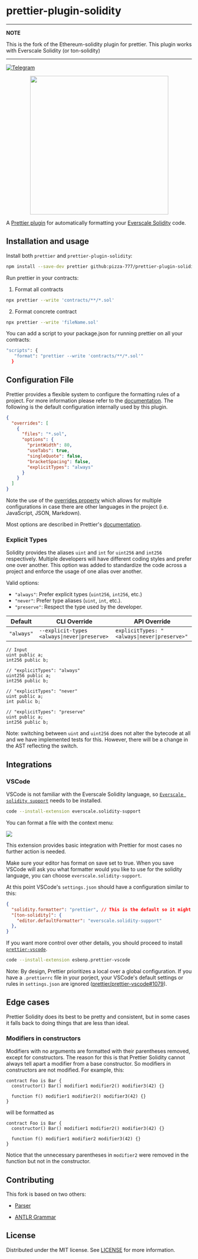 # prettier-plugin-solidity

---
**NOTE**

This is the fork of the Ethereum-solidity plugin for prettier. This plugin works with Everscale Solidity (or ton-solidity)

---

[![Telegram](/assets/telegram-badge.svg)](https://t.me/tonsolidity)

<p align="center">
  <img width="375" height="375" src="https://user-images.githubusercontent.com/26024499/161311294-fcd187b2-0366-418d-a89b-96848e6adb15.png">
</p>

A [Prettier plugin](https://prettier.io/docs/en/plugins.html) for automatically formatting your [Everscale Solidity](https://github.com/tonlabs/TON-Solidity-Compiler/blob/master/API.md) code.

## Installation and usage

Install both `prettier` and `prettier-plugin-solidity`:

```Bash
npm install --save-dev prettier github:pizza-777/prettier-plugin-solidity
```

Run prettier in your contracts:

1. Format all contracts

```Bash
npx prettier --write 'contracts/**/*.sol'
```

2. Format concrete contract

```Bash
npx prettier --write 'fileName.sol'
```

You can add a script to your package.json for running prettier on all your contracts:

```Bash
"scripts": {
   "format": "prettier --write 'contracts/**/*.sol'"
  }
```

## Configuration File

Prettier provides a flexible system to configure the formatting rules of a project. For more information please refer to the [documentation](https://prettier.io/docs/en/configuration.html).
The following is the default configuration internally used by this plugin.

```json
{
  "overrides": [
    {
      "files": "*.sol",
      "options": {
        "printWidth": 80,        
        "useTabs": true,
        "singleQuote": false,
        "bracketSpacing": false,
        "explicitTypes": "always"
      }
    }
  ]
}
```

Note the use of the [overrides property](https://prettier.io/docs/en/configuration.html#configuration-overrides) which allows for multiple configurations in case there are other languages in the project (i.e. JavaScript, JSON, Markdown).

Most options are described in Prettier's [documentation](https://prettier.io/docs/en/options.html).

### Explicit Types

Solidity provides the aliases `uint` and `int` for `uint256` and `int256` respectively.
Multiple developers will have different coding styles and prefer one over another.
This option was added to standardize the code across a project and enforce the usage of one alias over another.

Valid options:

- `"always"`: Prefer explicit types (`uint256`, `int256`, etc.)
- `"never"`: Prefer type aliases (`uint`, `int`, etc.).
- `"preserve"`: Respect the type used by the developer.

| Default    | CLI Override                                 | API Override                                 |
| ---------- | -------------------------------------------- | -------------------------------------------- |
| `"always"` | `--explicit-types <always\|never\|preserve>` | `explicitTypes: "<always\|never\|preserve>"` |

```Solidity
// Input
uint public a;
int256 public b;

// "explicitTypes": "always"
uint256 public a;
int256 public b;

// "explicitTypes": "never"
uint public a;
int public b;

// "explicitTypes": "preserve"
uint public a;
int256 public b;
```

Note: switching between `uint` and `uint256` does not alter the bytecode at all and we have implemented tests for this. However, there will be a change in the AST reflecting the switch.

## Integrations

### VSCode

VSCode is not familiar with the Everscale Solidity language, so [`Everscale solidity support`](https://marketplace.visualstudio.com/items?itemName=everscale.solidity-support) needs to be installed.

```Bash
code --install-extension everscale.solidity-support
```

You can format a file with the context menu:

<img src="https://user-images.githubusercontent.com/26024499/161323920-02d2b6a1-59a7-431e-9ccd-7fdf33cb36a4.gif">

This extension provides basic integration with Prettier for most cases no further action is needed.

Make sure your editor has format on save set to true.
When you save VSCode will ask you what formatter would you like to use for the solidity language, you can choose `everscale.solidity-support`.

At this point VSCode's `settings.json` should have a configuration similar to this:

```JSON
{
  "solidity.formatter": "prettier", // This is the default so it might be missing.
  "[ton-solidity]": {
    "editor.defaultFormatter": "everscale.solidity-support"
  },
}
```

If you want more control over other details, you should proceed to install [`prettier-vscode`](https://marketplace.visualstudio.com/items?itemName=esbenp.prettier-vscode).

```Bash
code --install-extension esbenp.prettier-vscode
```

Note: By design, Prettier prioritizes a local over a global configuration. If you have a `.prettierrc` file in your porject, your VSCode's default settings or rules in `settings.json` are ignored ([prettier/prettier-vscode#1079](https://github.com/prettier/prettier-vscode/issues/1079)).

## Edge cases

Prettier Solidity does its best to be pretty and consistent, but in some cases it falls back to doing things that are less than ideal.

### Modifiers in constructors

Modifiers with no arguments are formatted with their parentheses removed, except for constructors. The reason for this is that Prettier Solidity cannot always tell apart a modifier from a base constructor. So modifiers in constructors are not modified. For example, this:

```solidity
contract Foo is Bar {
  constructor() Bar() modifier1 modifier2() modifier3(42) {}

  function f() modifier1 modifier2() modifier3(42) {}
}
```

will be formatted as

```solidity
contract Foo is Bar {
  constructor() Bar() modifier1 modifier2() modifier3(42) {}

  function f() modifier1 modifier2 modifier3(42) {}
}
```

Notice that the unnecessary parentheses in `modifier2` were removed in the function but not in the constructor.

## Contributing

This fork is based on two others:

- <a href="https://github.com/pizza-777/parser/tree/ton-solidity-module">Parser</a>

- <a href="https://github.com/pizza-777/antlr/tree/ton-solidity">ANTLR Grammar</a>

## License

Distributed under the MIT license. See [LICENSE](LICENSE) for more information.
